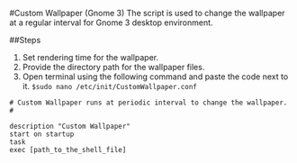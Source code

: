 #Custom Wallpaper (Gnome 3)
The script is used to change the wallpaper at a regular interval for Gnome 3 desktop environment.

##Steps
1. Set rendering time for the wallpaper.
2. Provide the directory path for the wallpaper files.
3. Open terminal using the following command and paste the code next to it.
`$sudo nano /etc/init/CustomWallpaper.conf`

```
# Custom Wallpaper runs at periodic interval to change the wallpaper.
# 

description "Custom Wallpaper"
start on startup
task
exec [path_to_the_shell_file]
```

